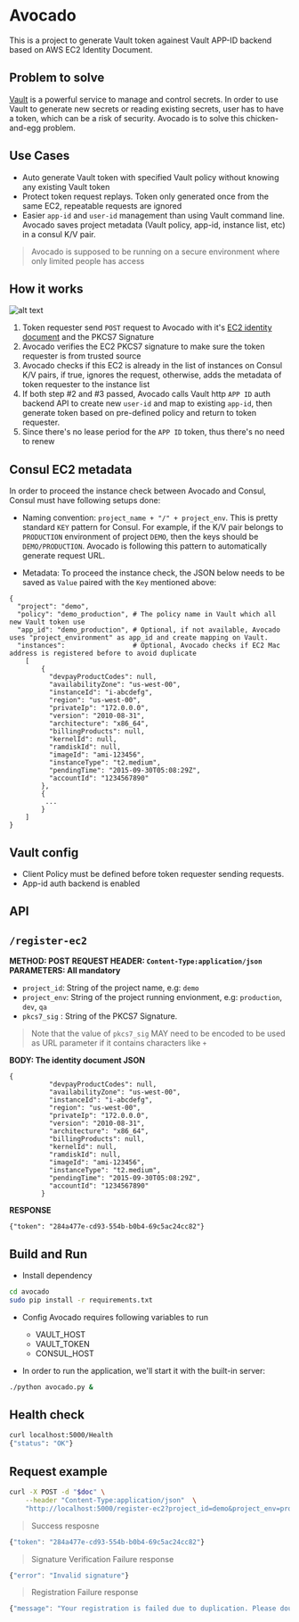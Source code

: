 # Avocado
This is a project to generate Vault token againest Vault APP-ID backend based on AWS EC2 Identity Document.

## Problem to solve
[Vault](https://www.vaultproject.io/) is a powerful service to manage and control secrets. In order to use Vault to generate new secrets or reading existing secrets, user has to have a token, which can be a risk of security. Avocado is to solve this chicken-and-egg problem.

## Use Cases
- Auto generate Vault token with specified Vault policy without knowing any existing Vault token
- Protect token request replays. Token only generated once from the same EC2, repeatable requests are ignored
- Easier `app-id` and `user-id` management than using Vault command line. Avocado saves project metadata (Vault policy, app-id, instance list, etc) in a consul K/V pair.
> Avocado is supposed to be running on a secure environment where only limited people has access

## How it works
![alt text](https://raw.githubusercontent.com/minzhang28/Avocado/master/Avocado.png)

1. Token requester send `POST` request to Avocado with it's [EC2 identity document](http://docs.aws.amazon.com/AWSEC2/latest/UserGuide/instance-identity-documents.html) and the PKCS7 Signature
2. Avocado verifies the EC2 PKCS7 signature to make sure the token requester is from trusted source
3. Avocado checks if this EC2 is already in the list of instances on Consul K/V pairs, if true, ignores the request, otherwise, adds the metadata of token requester to the instance list
4. If both step #2 and #3 passed, Avocado calls Vault http `APP ID` auth backend API to create new `user-id` and map to existing `app-id`, then generate token based on pre-defined policy and return to token requester.
5. Since there's no lease period for the `APP ID` token, thus there's no need to renew

## Consul EC2 metadata
In order to proceed the instance check between Avocado and Consul, Consul must have following setups done:
- Naming convention:  `project_name + "/" + project_env`. This is pretty standard `KEY` pattern for Consul. For example, if the K/V pair belongs to `PRODUCTION` environment of project `DEMO`, then the keys should be `DEMO/PRODUCTION`. Avocado is following this pattern to automatically generate request URL.

- Metadata: To proceed the instance check, the JSON below needs to be saved as `Value` paired with the `Key` mentioned above:
```
{
  "project": "demo",
  "policy": "demo_production", # The policy name in Vault which all new Vault token use
  "app_id": "demo_production", # Optional, if not available, Avocado uses "project_environment" as app_id and create mapping on Vault.
  "instances":                 # Optional, Avocado checks if EC2 Mac address is registered before to avoid duplicate
    [
        {
          "devpayProductCodes": null,
          "availabilityZone": "us-west-00",
          "instanceId": "i-abcdefg",
          "region": "us-west-00",
          "privateIp": "172.0.0.0",
          "version": "2010-08-31",
          "architecture": "x86_64",
          "billingProducts": null,
          "kernelId": null,
          "ramdiskId": null,
          "imageId": "ami-123456",
          "instanceType": "t2.medium",
          "pendingTime": "2015-09-30T05:08:29Z",
          "accountId": "1234567890"
        },
        {
         ...
        }          
    ]
}
```

## Vault config
- Client Policy must be defined before token requester sending requests.
- App-id auth backend is enabled

## API

## `/register-ec2`
**METHOD: POST**
**REQUEST HEADER: `Content-Type:application/json`**
**PARAMETERS: All mandatory**
- `project_id`: String of the project name, e.g: `demo`
- `project_env`: String of the project running envionment, e.g: `production`, `dev`, `qa`
- `pkcs7_sig` : String of the PKCS7 Signature.
> Note that the value of `pkcs7_sig` MAY need to be encoded to be used as URL parameter if it contains characters like `+`

**BODY: The identity document JSON**
```
{
          "devpayProductCodes": null,
          "availabilityZone": "us-west-00",
          "instanceId": "i-abcdefg",
          "region": "us-west-00",
          "privateIp": "172.0.0.0",
          "version": "2010-08-31",
          "architecture": "x86_64",
          "billingProducts": null,
          "kernelId": null,
          "ramdiskId": null,
          "imageId": "ami-123456",
          "instanceType": "t2.medium",
          "pendingTime": "2015-09-30T05:08:29Z",
          "accountId": "1234567890"
        }
```


**RESPONSE**
```
{"token": "284a477e-cd93-554b-b0b4-69c5ac24cc82"}
```

## Build and Run
- Install dependency
```bash
cd avocado
sudo pip install -r requirements.txt
```

- Config
Avocado requires following variables to run
  - VAULT_HOST
  - VAULT_TOKEN
  - CONSUL_HOST

- In order to run the application, we'll start it with the built-in server:
```bash
./python avocado.py &
```

## Health check
```bash
curl localhost:5000/Health
{"status": "OK"}
```

## Request example
```bash
curl -X POST -d "$doc" \
    --header "Content-Type:application/json"  \
    "http://localhost:5000/register-ec2?project_id=demo&project_env=production&pkcs7_sig=$encode_key"
```
> Success resposne
```javascript
{"token": "284a477e-cd93-554b-b0b4-69c5ac24cc82"}
```
> Signature Verification Failure response
```javascript
{"error": "Invalid signature"}
```
> Registration Failure response
```javascript
{"message": "Your registration is failed due to duplication. Please double check your registration info is unique"}
```
